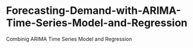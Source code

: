# Forecasting-Demand-with-ARIMA-Time-Series-Model-and-Regression
Combinig ARIMA Time Series Model and Regression
